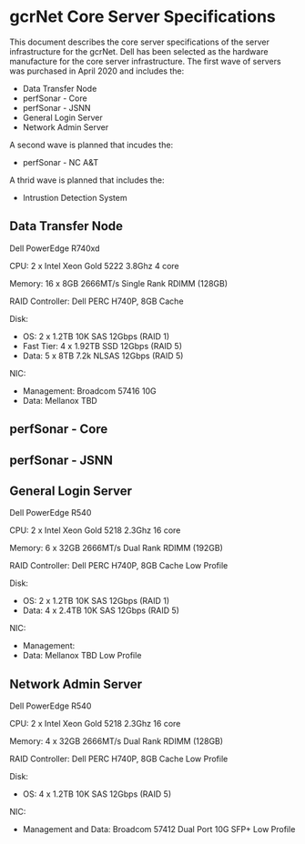 # gcrNet Core Server Specifications

This document describes the core server specifications of the server infrastructure for the gcrNet. Dell has been selected as the hardware manufacture for the core server infrastructure. The first wave of servers was purchased in April 2020 and includes the:

- Data Transfer Node
- perfSonar - Core
- perfSonar - JSNN
- General Login Server
- Network Admin Server

A second wave is planned that incudes the:

- perfSonar - NC A&T

A thrid wave is planned that includes the:

- Intrustion Detection System

## Data Transfer Node

Dell PowerEdge R740xd 

CPU: 2 x Intel Xeon Gold 5222 3.8Ghz 4 core

Memory: 16 x 8GB 2666MT/s Single Rank RDIMM (128GB)

RAID Controller: Dell PERC H740P, 8GB Cache

Disk:

- OS: 2 x 1.2TB 10K SAS 12Gbps (RAID 1)
- Fast Tier: 4 x 1.92TB SSD 12Gbps (RAID 5)
- Data: 5 x 8TB 7.2k NLSAS 12Gbps (RAID 5)

NIC: 

- Management: Broadcom 57416 10G
- Data: Mellanox TBD

## perfSonar - Core

## perfSonar - JSNN

## General Login Server

Dell PowerEdge R540 

CPU: 2 x Intel Xeon Gold 5218 2.3Ghz 16 core

Memory: 6 x 32GB 2666MT/s Dual Rank RDIMM (192GB)

RAID Controller: Dell PERC H740P, 8GB Cache Low Profile

Disk:

- OS: 2 x 1.2TB 10K SAS 12Gbps (RAID 1)
- Data: 4 x 2.4TB 10K SAS 12Gbps (RAID 5)

NIC: 

- Management: 
- Data: Mellanox TBD Low Profile

## Network Admin Server

Dell PowerEdge R540 

CPU: 2 x Intel Xeon Gold 5218 2.3Ghz 16 core

Memory: 4 x 32GB 2666MT/s Dual Rank RDIMM (128GB)

RAID Controller: Dell PERC H740P, 8GB Cache Low Profile

Disk:

- OS: 4 x 1.2TB 10K SAS 12Gbps (RAID 5)

NIC: 

- Management and Data: Broadcom 57412 Dual Port 10G SFP+ Low Profile